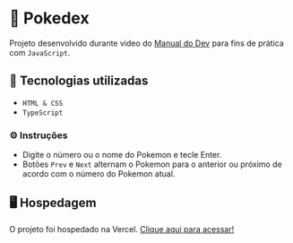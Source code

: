 # :bat: Pokedex
Projeto desenvolvido durante video do [Manual do Dev](https://www.youtube.com/watch?v=SjtdH3dWLa8&t=1373s) para fins de prática com ``JavaScript``.

## :electric_plug: Tecnologias utilizadas
* ``HTML & CSS``
* ``TypeScript``

### :gear: Instruções
* Digite o número ou o nome do Pokemon e tecle Enter.
* Botões ``Prev`` e ``Next`` alternam o Pokemon para o anterior ou próximo de acordo com o número do Pokemon atual.

## :desktop_computer: Hospedagem
O projeto foi hospedado na Vercel. [Clique aqui para acessar!](https://pokedex-delta-ecru.vercel.app)
